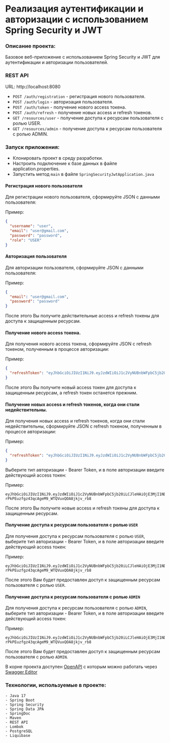 # Реализация аутентификации и авторизации с использованием Spring Security и JWT

### Описание проекта:
Базовое веб-приложение с использованием Spring Security и JWT для аутентификации и авторизации пользователей.

### REST API
URL: http://localhost:8080

- ```POST /auth/registration``` - регистрация нового пользователя.
- ```POST /auth/login``` - авторизация пользователя.
- ```POST /auth/token``` - получение нового access токена.
- ```POST /auth/refresh``` - получение новых access и refresh токенов.
- ```GET /resources/user``` - получение доступа к ресурсам пользователя с ролью USER.
- ```GET /resources/admin``` - получение доступа к ресурсам пользователя с ролью ADMIN.

### Запуск приложения:
- Клонировать проект в среду разработки.
- Настроить подключение к базе данных в файле application.properties.
- Запустить метод ```main``` в файле ```SpringSecurityJwtApplication.java```

#### Регистрация нового пользователя
Для регистрации нового пользователя, сформируйте JSON с данными пользователя:

Пример:
```json
{
  "username": "user",
  "email": "user@gmail.com",
  "password": "password",
  "role": "USER"
}
```

#### Авторизация пользователя
Для авторизации пользователя, сформируйте JSON с данными пользователя:

Пример:
```json
{
  "email": "user@gmail.com",
  "password": "password"
}
```

После этого Вы получите действительные access и refresh токены для доступа к защищенным ресурсам.

#### Получение нового access токена.
Для получения нового access токена, сформируйте JSON с refresh токеном,
полученным в процессе авторизации:

Пример:
```json
{
  "refreshToken": "eyJhbGciOiJIUzI1NiJ9.eyJzdWIiOiJ1c2VyNUBnbWFpbC5jb20iLCJleHAiOjE3MjUxMzc5MjR9.enWRhihH-Z6hrsoT9myAfWuic23jOrIJEbzLmkIpmPA"
}
```

После этого Вы получите новый access токен для доступа к защищенным ресурсам, а refresh токен останется прежним.

#### Получение новых access и refresh токенов, когда они стали недействительны.
Для получения новых access и refresh токенов, когда они стали недействительны, сформируйте JSON с refresh токеном,
полученным в процессе авторизации:

Пример:
```json
{
  "refreshToken": "eyJhbGciOiJIUzI1NiJ9.eyJzdWIiOiJ1c2VyNUBnbWFpbC5jb20iLCJleHAiOjE3MjUxMzc5MjR9.enWRhihH-Z6hrsoT9myAfWuic23jOrIJEbzLmkIpmPA"
}
```

Выберите тип авторизации - Bearer Token, и в поле авторизации введите действующий access токен:

Пример:
```
eyJhbGciOiJIUzI1NiJ9.eyJzdWIiOiJ1c2VyNUBnbWFpbC5jb20iLCJleHAiOjE3MjI1NDk1MjQsInJvbGUiOiJVU0VSIiwidXNlcm5hbWUiOiJ1c2VyNSJ9.0rmU-rPkPEuzfgz43qcAgeM9_WTQVuxQOA8jkjv_rb8
```

После этого Вы получите новые access и refresh токены для доступа к защищенным ресурсам.

#### Получение доступа к ресурсам пользователя с ролью `USER`
Для получения доступа к ресурсам пользователя с ролью `USER`, выберите тип авторизации - Bearer Token,
и в поле авторизации введите действующий access токен:

Пример:
```
eyJhbGciOiJIUzI1NiJ9.eyJzdWIiOiJ1c2VyNUBnbWFpbC5jb20iLCJleHAiOjE3MjI1NDk1MjQsInJvbGUiOiJVU0VSIiwidXNlcm5hbWUiOiJ1c2VyNSJ9.0rmU-rPkPEuzfgz43qcAgeM9_WTQVuxQOA8jkjv_rb8
```

После этого Вам будет предоставлен доступ к защищенным ресурсам пользователя с ролью `USER`.

#### Получение доступа к ресурсам пользователя с ролью `ADMIN`
Для получения доступа к ресурсам пользователя с ролью `ADMIN`, выберите тип авторизации - Bearer Token,
и в поле авторизации введите действующий access токен:

Пример:
```
eyJhbGciOiJIUzI1NiJ9.eyJzdWIiOiJ1c2VyNUBnbWFpbC5jb20iLCJleHAiOjE3MjI1NDk1MjQsInJvbGUiOiJVU0VSIiwidXNlcm5hbWUiOiJ1c2VyNSJ9.0rmU-rPkPEuzfgz43qcAgeM9_WTQVuxQOA8jkjv_rb8
```

После этого Вам будет предоставлен доступ к защищенным ресурсам пользователя с ролью `ADMIN`.


В корне проекта доступен [OpenAPI](./api-docs.yaml) с которым можно работать через [Swagger Editor](https://editor.swagger.io/)
### Технологии, используемые в проекте:
```
- Java 17
- Spring Boot
- Spring Security
- Spring Data JPA
- SpringDoc
- Maven
- REST API
- Lombok
- PostgreSQL
- Liquibase
```

